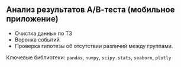 ## Анализ результатов А/В-теста (мобильное приложение)
- Очистка данных по ТЗ
- Воронка событий
- Проверка гипотезы об отсутствии различий между группами.
 
Ключевые библиотеки: `pandas`, `numpy`, `scipy.stats`, `seaborn`, `plotly`
